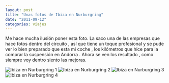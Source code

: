 ```yaml
---
layout: post
title: "Unas fotos de Ibiza en Nurburgring"
date: "2011-09-12"
categories: viajes
---
```


Me hace mucha ilusión poner esta foto. La saco una de las empresas que hace fotos dentro del circuito , así que tiene un toque profesional y se pude ver lo bien preparado que esta mi coche , los kilómetros que hice para la comprar la suspensión en Andorra . Ahora se ven los resultado , como siempre voy dentro siento las mejoras.

![Ibiza en Nurburgring 1](images/6488024737_1808760f80_z.jpg) ![Ibiza en Nurburgring 2](images/6488024747_21dcd7f6a1_z.jpg) ![Ibiza en Nurburgring 3](images/6488024757_11290fe49e_z.jpg) ![Ibiza en Nurburgring 4](images/6488024767_c6a1e9b5e6_z.jpg)
